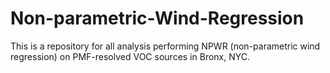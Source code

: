 # Non-parametric-Wind-Regression
This is a repository for all analysis performing NPWR (non-parametric wind regression) on PMF-resolved VOC sources in Bronx, NYC.
